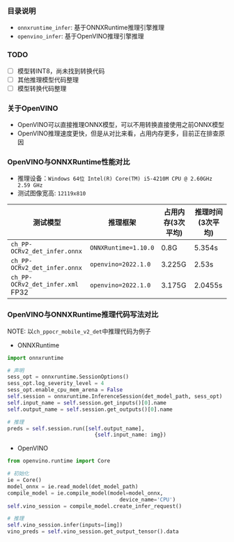 ### 目录说明
- `onnxruntime_infer`: 基于ONNXRuntime推理引擎推理
- `openvino_infer`: 基于OpenVINO推理引擎推理

### TODO
- [ ] 模型转INT8，尚未找到转换代码
- [ ] 其他推理模型代码整理
- [ ] 模型转换代码整理

### 关于OpenVINO
- OpenVINO可以直接推理ONNX模型，可以不用转换直接使用之前ONNX模型
- OpenVINO推理速度更快，但是从对比来看，占用内存更多，目前正在排查原因

### OpenVINO与ONNXRuntime性能对比
- 推理设备：`Windows 64位 Intel(R) Core(TM) i5-4210M CPU @ 2.60GHz   2.59 GHz`
- 测试图像宽高: `12119x810`

| 测试模型                             | 推理框架             | 占用内存(3次平均) | 推理时间(3次平均) |
| ------------------------------------ | -------------------- | ----------------- | ----------------- |
| `ch_PP-OCRv2_det_infer.onnx`         | `ONNXRuntime=1.10.0` | 0.8G              | 5.354s            |
| `ch_PP-OCRv2_det_infer.onnx`         | `openvino=2022.1.0`  | 3.225G            | 2.53s             |
| `ch_PP-OCRv2_det_infer.xml` FP32 | `openvino=2022.1.0`  | 3.175G            | 2.0455s           |


### OpenVINO与ONNXRuntime推理代码写法对比
NOTE: 以`ch_ppocr_mobile_v2_det`中推理代码为例子

- ONNXRuntime
```python
import onnxruntime

# 声明
sess_opt = onnxruntime.SessionOptions()
sess_opt.log_severity_level = 4
sess_opt.enable_cpu_mem_arena = False
self.session = onnxruntime.InferenceSession(det_model_path, sess_opt)
self.input_name = self.session.get_inputs()[0].name
self.output_name = self.session.get_outputs()[0].name

# 推理
preds = self.session.run([self.output_name],
                            {self.input_name: img})
```

- OpenVINO
```python
from openvino.runtime import Core

# 初始化
ie = Core()
model_onnx = ie.read_model(det_model_path)
compile_model = ie.compile_model(model=model_onnx,
                                    device_name='CPU')
self.vino_session = compile_model.create_infer_request()

# 推理
self.vino_session.infer(inputs=[img])
vino_preds = self.vino_session.get_output_tensor().data
```

